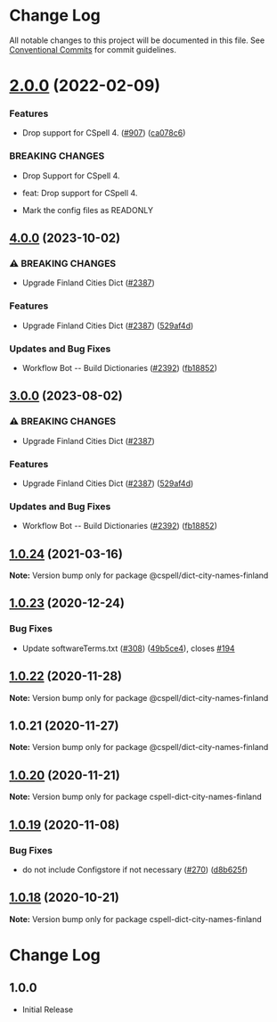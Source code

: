 # Change Log

All notable changes to this project will be documented in this file.
See [Conventional Commits](https://conventionalcommits.org) for commit guidelines.

# [2.0.0](https://github.com/streetsidesoftware/cspell-dicts/compare/@cspell/dict-city-names-finland@1.0.24...@cspell/dict-city-names-finland@2.0.0) (2022-02-09)


### Features

* Drop support for CSpell 4. ([#907](https://github.com/streetsidesoftware/cspell-dicts/issues/907)) ([ca078c6](https://github.com/streetsidesoftware/cspell-dicts/commit/ca078c6a2e188cc3cf6276db1ba7e007f0f06f27))


### BREAKING CHANGES

* Drop Support for CSpell 4.

* feat: Drop support for CSpell 4.
* Mark the config files as READONLY





## [4.0.0](https://github.com/kevintraver/cspell-dicts/compare/@cspell/dict-city-names-finland-v3.0.0...@cspell/dict-city-names-finland@4.0.0) (2023-10-02)


### ⚠ BREAKING CHANGES

* Upgrade Finland Cities Dict ([#2387](https://github.com/kevintraver/cspell-dicts/issues/2387))

### Features

* Upgrade Finland Cities Dict ([#2387](https://github.com/kevintraver/cspell-dicts/issues/2387)) ([529af4d](https://github.com/kevintraver/cspell-dicts/commit/529af4d4ab70e03596793eca90f11b2ee10520c8))


### Updates and Bug Fixes

* Workflow Bot -- Build Dictionaries ([#2392](https://github.com/kevintraver/cspell-dicts/issues/2392)) ([fb18852](https://github.com/kevintraver/cspell-dicts/commit/fb18852f205b4a4d959afc2b0c28d3e14df869b9))

## [3.0.0](https://github.com/streetsidesoftware/cspell-dicts/compare/@cspell/dict-city-names-finland@2.0.0...@cspell/dict-city-names-finland@3.0.0) (2023-08-02)


### ⚠ BREAKING CHANGES

* Upgrade Finland Cities Dict ([#2387](https://github.com/streetsidesoftware/cspell-dicts/issues/2387))

### Features

* Upgrade Finland Cities Dict ([#2387](https://github.com/streetsidesoftware/cspell-dicts/issues/2387)) ([529af4d](https://github.com/streetsidesoftware/cspell-dicts/commit/529af4d4ab70e03596793eca90f11b2ee10520c8))


### Updates and Bug Fixes

* Workflow Bot -- Build Dictionaries ([#2392](https://github.com/streetsidesoftware/cspell-dicts/issues/2392)) ([fb18852](https://github.com/streetsidesoftware/cspell-dicts/commit/fb18852f205b4a4d959afc2b0c28d3e14df869b9))

## [1.0.24](https://github.com/streetsidesoftware/cspell-dicts/compare/@cspell/dict-city-names-finland@1.0.23...@cspell/dict-city-names-finland@1.0.24) (2021-03-16)

**Note:** Version bump only for package @cspell/dict-city-names-finland





## [1.0.23](https://github.com/streetsidesoftware/cspell-dicts/compare/@cspell/dict-city-names-finland@1.0.22...@cspell/dict-city-names-finland@1.0.23) (2020-12-24)


### Bug Fixes

* Update softwareTerms.txt ([#308](https://github.com/streetsidesoftware/cspell-dicts/issues/308)) ([49b5ce4](https://github.com/streetsidesoftware/cspell-dicts/commit/49b5ce4a2436f3c99969d6425128d55f84c8a7fc)), closes [#194](https://github.com/streetsidesoftware/cspell-dicts/issues/194)





## [1.0.22](https://github.com/streetsidesoftware/cspell-dicts/compare/@cspell/dict-city-names-finland@1.0.21...@cspell/dict-city-names-finland@1.0.22) (2020-11-28)

**Note:** Version bump only for package @cspell/dict-city-names-finland





## 1.0.21 (2020-11-27)

**Note:** Version bump only for package @cspell/dict-city-names-finland





## [1.0.20](https://github.com/streetsidesoftware/cspell-dicts/compare/cspell-dict-city-names-finland@1.0.19...cspell-dict-city-names-finland@1.0.20) (2020-11-21)

**Note:** Version bump only for package cspell-dict-city-names-finland

## [1.0.19](https://github.com/streetsidesoftware/cspell-dicts/compare/cspell-dict-city-names-finland@1.0.18...cspell-dict-city-names-finland@1.0.19) (2020-11-08)

### Bug Fixes

- do not include Configstore if not necessary ([#270](https://github.com/streetsidesoftware/cspell-dicts/issues/270)) ([d8b625f](https://github.com/streetsidesoftware/cspell-dicts/commit/d8b625f2f42d5cc6c4a9390216ac1e5037886e44))

## [1.0.18](https://github.com/streetsidesoftware/cspell-dicts/compare/cspell-dict-city-names-finland@1.0.17...cspell-dict-city-names-finland@1.0.18) (2020-10-21)

**Note:** Version bump only for package cspell-dict-city-names-finland

# Change Log

## 1.0.0

- Initial Release
